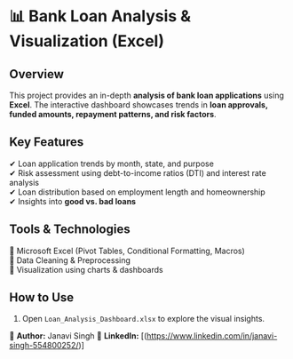 # 📊 Bank Loan Analysis & Visualization (Excel)

## Overview
This project provides an in-depth **analysis of bank loan applications** using **Excel**. The interactive dashboard showcases trends in **loan approvals, funded amounts, repayment patterns, and risk factors**.

## Key Features
✔ Loan application trends by month, state, and purpose  
✔ Risk assessment using debt-to-income ratios (DTI) and interest rate analysis  
✔ Loan distribution based on employment length and homeownership  
✔ Insights into **good vs. bad loans**  

## Tools & Technologies  
🔹 Microsoft Excel (Pivot Tables, Conditional Formatting, Macros)  
🔹 Data Cleaning & Preprocessing  
🔹 Visualization using charts & dashboards  

## How to Use
1. Open `Loan_Analysis_Dashboard.xlsx` to explore the visual insights.   

📌 **Author:** Janavi Singh 
🔗 **LinkedIn:** [(https://www.linkedin.com/in/janavi-singh-554800252/)]  
